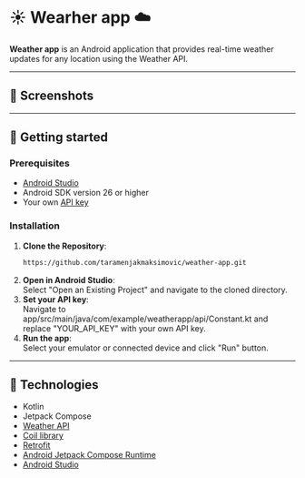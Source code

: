 # ☀️ Wearher app ☁️

**Weather app**  is an Android application that provides real-time weather updates for any location using the Weather API.

---

## 📸 Screenshots




---

## 🚀 Getting started  

### Prerequisites  
- [Android Studio](https://developer.android.com/studio)
- Android SDK version 26 or higher
- Your own [API key](https://www.weatherapi.com/my/)

### Installation  

1. **Clone the Repository**:
   ```bash  
   https://github.com/taramenjakmaksimovic/weather-app.git
2. **Open in Android Studio**: <br>
Select "Open an Existing Project" and navigate to the cloned directory.
3. **Set your API key**: <br>
Navigate to app/src/main/java/com/example/weatherapp/api/Constant.kt and replace "YOUR_API_KEY" with your own API key.
4. **Run the app**: <br>
Select your emulator or connected device and click "Run" button.

---

## 👾 Technologies
- Kotlin
- Jetpack Compose
- [Weather API](https://www.weatherapi.com/api-explorer.aspx)
- [Coil library](https://github.com/coil-kt/coil)
- [Retrofit](https://square.github.io/retrofit/)
- [Android Jetpack Compose Runtime](https://developer.android.com/jetpack/androidx/releases/compose-runtime#kts)
- [Android Studio](https://developer.android.com/studio)

